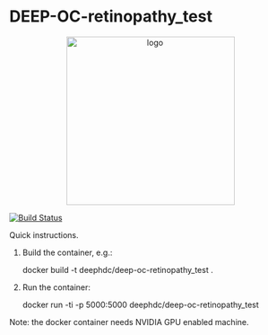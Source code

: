DEEP-OC-retinopathy_test
============================================


<div align="center">
<img src="https://marketplace.deep-hybrid-datacloud.eu/images/logo-deep.png" alt="logo" width="300"/>
</div>

[![Build Status](https://jenkins.indigo-datacloud.eu/buildStatus/icon?job=Pipeline-as-code/DEEP-OC-org/DEEP-OC-retinopathy_test/master)](https://jenkins.indigo-datacloud.eu/job/Pipeline-as-code/job/DEEP-OC-org/job/DEEP-OC-retinopathy_test/job/master)


Quick instructions.

1. Build the container, e.g.:

    docker build -t deephdc/deep-oc-retinopathy_test .

2. Run the container:

    docker run -ti -p 5000:5000 deephdc/deep-oc-retinopathy_test

Note: the docker container needs NVIDIA GPU enabled machine.


